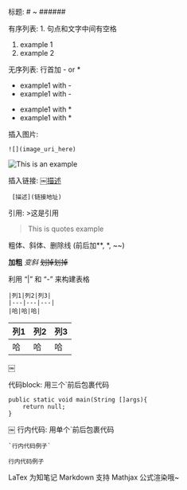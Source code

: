 标题: # ~ ######

有序列表:  1.  句点和文字中间有空格
1.  example 1
2.  example 2

无序列表:   行首加 -  or *
- example1 with -
- example1 with -

* example1 with *
* example1 with *


插入图片:  
```
![](image_uri_here)
```

![This is an example ](https://dummyimage.com/100)

插入链接:
￼[描述](链接地址)
``` 
￼[描述](链接地址)
``` 


引用:  >这是引用
> This is quotes example

粗体、斜体、删除线 (前后加**, *, ~~)

**加粗**
*变斜*
~~划掉划掉~~

利用 “|” 和 “-” 来构建表格
```
|列1|列2|列3|
|---|---|---|
|哈|哈|哈|
```

|列1|列2|列3|
|---|---|---|
|哈|哈|哈|
￼

代码block: 用三个`前后包裹代码
``` 
public static void main(String []args){ 
    return null;
} 
```
￼
行内代码: 用单个`前后包裹代码
``` 
`行内代码例子`
``` 
`行内代码例子`


LaTex 为知笔记 Markdown 支持 Mathjax 公式渲染哦~